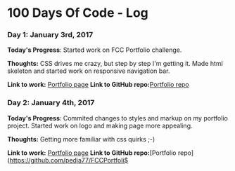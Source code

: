 # 100 Days Of Code - Log

### Day 1: January 3rd, 2017 


**Today's Progress**: Started work on FCC Portfolio challenge.

**Thoughts:** CSS drives me crazy, but step by step I'm getting it. Made html skeleton and started work on responsive navigation bar. 

**Link to work:** [Portfolio page](https://pedja77.github.io/FCCPortfolio/)
**Link to GitHub repo:**[Portfolio repo](https://github.com/pedja77/FCCPortfolio)


### Day 2: January 4th, 2017

**Today's Progress**: Commited changes to styles and markup on my portfolio
 project. Started work on logo and making page more appealing.

**Thoughts:** Getting more familiar with css quirks ;-)

**Link to work:** [Portfolio page](https://pedja77.github.io/FCCPortfolio/)
**Link to GitHub repo:**[Portfolio repo](https://github.com/pedja77/FCCPortfoli$


